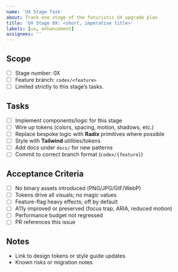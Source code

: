 ```yaml
---
name: 'UX Stage Task'
about: Track one stage of the futuristic UX upgrade plan
title: 'UX Stage 0X: <short, imperative title>'
labels: [ux, enhancement]
assignees: ''
---
```


## Scope

- [ ] Stage number: 0X
- [ ] Feature branch: `codex/<feature>`
- [ ] Limited strictly to this stage’s tasks.

## Tasks

- [ ] Implement components/logic for this stage
- [ ] Wire up tokens (colors, spacing, motion, shadows, etc.)
- [ ] Replace bespoke logic with **Radix** primitives where possible
- [ ] Style with **Tailwind** utilities/tokens
- [ ] Add docs under `docs/` for new patterns
- [ ] Commit to correct branch format (`codex/{feature}`)

## Acceptance Criteria

- [ ] No binary assets introduced (PNG/JPG/GIF/WebP)
- [ ] Tokens drive all visuals; no magic values
- [ ] Feature-flag heavy effects; off by default
- [ ] A11y improved or preserved (focus trap, ARIA, reduced motion)
- [ ] Performance budget not regressed
- [ ] PR references this issue

## Notes

- Link to design tokens or style guide updates
- Known risks or migration notes
